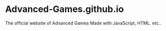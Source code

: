 # Advanced-Games.github.io
The official website of Advanced Games Made with JavaScript, HTML. etc..
